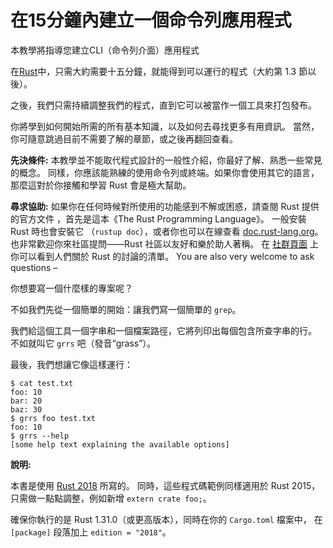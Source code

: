 # 在15分鐘內建立一個命令列應用程式

本教學將指導您建立CLI（命令列介面）應用程式

在[Rust]中，只需大約需要十五分鐘，就能得到可以運行的程式（大約第 1.3 節以後）。

之後，我們只需持續調整我們的程式，直到它可以被當作一個工具來打包發布。

[Rust]: https://rust-lang.org/

你將學到如何開始所需的所有基本知識，以及如何去尋找更多有用資訊。
當然，你可隨意跳過目前不需要了解的章節，或之後再翻回查看。

<aside>

**先決條件:**
本教學並不能取代程式設計的一般性介紹，你最好了解、熟悉一些常見的概念。
同樣，你應該能熟練的使用命令列或終端。如果你會使用其它的語言，那麼這對於你接觸和學習 Rust 會是極大幫助。

**尋求協助:**
如果你在任何時候對所使用的功能感到不解或困惑，請查閱 Rust 提供的官方文件 ，首先是這本《The Rust Programming Language》。 
一般安裝 Rust 時也會安裝它 （`rustup doc`），或者你也可以在線查看 [doc.rust-lang.org]。
也非常歡迎你來社區提問——Rust 社區以友好和樂於助人著稱。 在 [社群頁面] 上你可以看到人們關於 Rust 的討論的清單。 You are also very welcome to ask questions –

[doc.rust-lang.org]: https://doc.rust-lang.org
[社群頁面]: https://www.rust-lang.org/community

</aside>

你想要寫一個什麼樣的專案呢？ 

不如我們先從一個簡單的開始：讓我們寫一個簡單的 `grep`。 

我們給這個工具一個字串和一個檔案路徑，它將列印出每個包含所查字串的行。 不如就叫它 `grrs` 吧（發音“grass”）。


最後，我們想讓它像這樣運行：
```console
$ cat test.txt
foo: 10
bar: 20
baz: 30
$ grrs foo test.txt
foo: 10
$ grrs --help
[some help text explaining the available options]
```

<aside class="筆記">

**說明:**

本書是使用 [Rust 2018] 所寫的。
同時，這些程式碼範例同樣適用於 Rust 2015， 只需做一點點調整，例如新增 `extern crate foo;`。

確保你執行的是 Rust 1.31.0（或更高版本），同時在你的 `Cargo.toml` 檔案中， 在 `[package]` 段落加上 `edition = "2018"`。

[Rust 2018]: https://doc.rust-lang.org/edition-guide/index.html

</aside>
